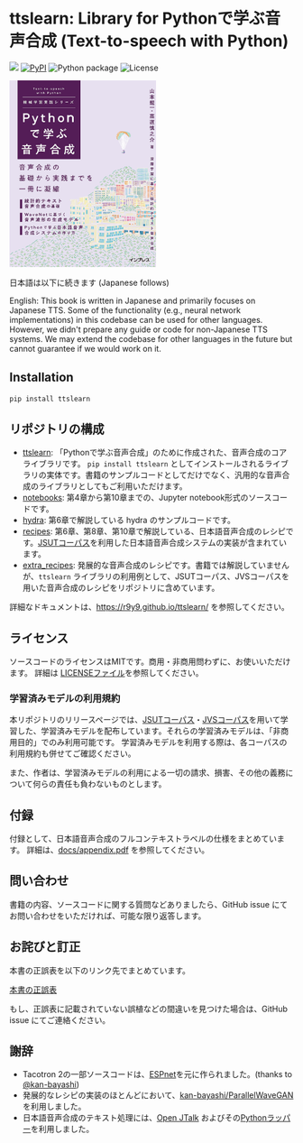 # ttslearn: Library for Pythonで学ぶ音声合成 (Text-to-speech with Python)

[![][docs-latest-img]][docs-latest-url]
[![PyPI](https://img.shields.io/pypi/v/ttslearn.svg)](https://pypi.python.org/pypi/ttslearn)
![Python package](https://github.com/r9y9/ttslearn/workflows/Python%20package/badge.svg)
![License](http://img.shields.io/badge/license-MIT-brightgreen.svg?style=flat)

[docs-latest-img]: https://img.shields.io/badge/docs-latest-blue.svg
[docs-latest-url]: https://r9y9.github.io/ttslearn/

<div align="left">
<a href="https://book.impress.co.jp/books/1120101073">
<img src="docs/_static/image/ttslearn.jpg" alt="drawing" width="260"/>
</a>

</div>

日本語は以下に続きます (Japanese follows)

English: This book is written in Japanese and primarily focuses on Japanese TTS. Some of the functionality (e.g., neural network implementations) in this codebase can be used for other languages. However, we didn't prepare any guide or code for non-Japanese TTS systems.
We may extend the codebase for other languages in the future but cannot guarantee if we would work on it.

## Installation

```
pip install ttslearn
```

## リポジトリの構成

- [ttslearn](ttslearn): 「Pythonで学ぶ音声合成」のために作成された、音声合成のコアライブラリです。 `pip install ttslearn` としてインストールされるライブラリの実体です。書籍のサンプルコードとしてだけでなく、汎用的な音声合成のライブラリとしてもご利用いただけます。
- [notebooks](notebooks): 第4章から第10章までの、Jupyter notebook形式のソースコードです。
- [hydra](hydra): 第6章で解説している hydra のサンプルコードです。
- [recipes](recipes): 第6章、第8章、第10章で解説している、日本語音声合成のレシピです。[JSUTコーパス](https://sites.google.com/site/shinnosuketakamichi/publication/jsut)を利用した日本語音声合成システムの実装が含まれています。
- [extra_recipes](extra_recipes): 発展的な音声合成のレシピです。書籍では解説していませんが、`ttslearn` ライブラリの利用例として、JSUTコーパス、JVSコーパスを用いた音声合成のレシピをリポジトリに含めています。

詳細なドキュメントは、https://r9y9.github.io/ttslearn/ を参照してください。

## ライセンス

ソースコードのライセンスはMITです。商用・非商用問わずに、お使いいただけます。
詳細は [LICENSEファイル](LICENSE)を参照してください。

### 学習済みモデルの利用規約

本リポジトリのリリースページでは、[JSUTコーパス](https://sites.google.com/site/shinnosuketakamichi/publication/jsut)・[JVSコーパス](https://sites.google.com/site/shinnosuketakamichi/research-topics/jvs_corpus)を用いて学習した、学習済みモデルを配布しています。それらの学習済みモデルは、「非商用目的」でのみ利用可能です。
学習済みモデルを利用する際は、各コーパスの利用規約も併せてご確認ください。

また、作者は、学習済みモデルの利用による一切の請求、損害、その他の義務について何らの責任も負わないものとします。

## 付録

付録として、日本語音声合成のフルコンテキストラベルの仕様をまとめています。
詳細は、[docs/appendix.pdf](docs/appendix.pdf) を参照してください。

## 問い合わせ

書籍の内容、ソースコードに関する質問などありましたら、GitHub issue にてお問い合わせをいただければ、可能な限り返答します。

## お詫びと訂正

本書の正誤表を以下のリンク先でまとめています。

[本書の正誤表](https://docs.google.com/spreadsheets/d/185pTXTzCI3l4kkJTXVa4fsu6yhAwd8aury2PnLol55Q/edit?usp=sharing)

もし、正誤表に記載されていない誤植などの間違いを見つけた場合は、GitHub issue にてご連絡ください。

## 謝辞

- Tacotron 2の一部ソースコードは、[ESPnet](https://github.com/espnet/espnet)を元に作られました。(thanks to [@kan-bayashi](https://github.com/kan-bayashi))
- 発展的なレシピの実装のほとんどにおいて、[kan-bayashi/ParallelWaveGAN](https://github.com/kan-bayashi/ParallelWaveGAN)を利用しました。
- 日本語音声合成のテキスト処理には、[Open JTalk](https://open-jtalk.sp.nitech.ac.jp/) およびその[Pythonラッパー](https://github.com/r9y9/pyopenjtalk)を利用しました。
